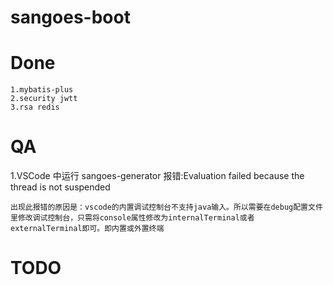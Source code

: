 # sangoes-boot

# Done

    1.mybatis-plus
    2.security jwtt
    3.rsa redis

# QA

1.VSCode 中运行 sangoes-generator 报错:Evaluation failed because the thread is not suspended

    出现此报错的原因是：vscode的内置调试控制台不支持java输入。所以需要在debug配置文件里修改调试控制台，只需将console属性修改为internalTerminal或者externalTerminal即可。即内置或外置终端

# TODO
